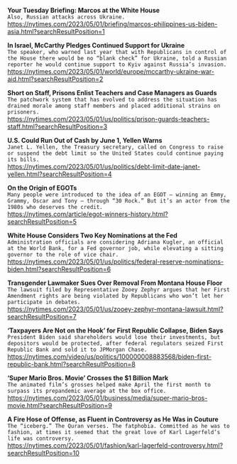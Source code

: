 **Your Tuesday Briefing: Marcos at the White House**\
`Also, Russian attacks across Ukraine.`\
https://nytimes.com/2023/05/01/briefing/marcos-philippines-us-biden-asia.html?searchResultPosition=1

**In Israel, McCarthy Pledges Continued Support for Ukraine**\
`The speaker, who warned last year that with Republicans in control of the House there would be no “blank check” for Ukraine, told a Russian reporter he would continue support to Kyiv against Russia’s invasion.`\
https://nytimes.com/2023/05/01/world/europe/mccarthy-ukraine-war-aid.html?searchResultPosition=2

**Short on Staff, Prisons Enlist Teachers and Case Managers as Guards**\
`The patchwork system that has evolved to address the situation has drained morale among staff members and placed additional strains on prisoners.`\
https://nytimes.com/2023/05/01/us/politics/prison-guards-teachers-staff.html?searchResultPosition=3

**U.S. Could Run Out of Cash by June 1, Yellen Warns**\
`Janet L. Yellen, the Treasury secretary, called on Congress to raise or suspend the debt limit so the United States could continue paying its bills.`\
https://nytimes.com/2023/05/01/us/politics/debt-limit-date-janet-yellen.html?searchResultPosition=4

**On the Origin of EGOTs**\
`Many people were introduced to the idea of an EGOT — winning an Emmy, Grammy, Oscar and Tony — through “30 Rock.” But it’s an actor from the 1980s who deserves the credit.`\
https://nytimes.com/article/egot-winners-history.html?searchResultPosition=5

**White House Considers Two Key Nominations at the Fed**\
`Administration officials are considering Adriana Kugler, an official at the World Bank, for a Fed governor job, while elevating a sitting governor to the role of vice chair.`\
https://nytimes.com/2023/05/01/us/politics/federal-reserve-nominations-biden.html?searchResultPosition=6

**Transgender Lawmaker Sues Over Removal From Montana House Floor**\
`The lawsuit filed by Representative Zooey Zephyr argues that her First Amendment rights are being violated by Republicans who won’t let her participate in debates.`\
https://nytimes.com/2023/05/01/us/zooey-zephyr-montana-lawsuit.html?searchResultPosition=7

**‘Taxpayers Are Not on the Hook’ for First Republic Collapse, Biden Says**\
`President Biden said shareholders would lose their investments, but depositors would be protected, after federal regulators seized First Republic Bank and sold it to JPMorgan Chase.`\
https://nytimes.com/video/us/politics/100000008883568/biden-first-republic-bank.html?searchResultPosition=8

**‘Super Mario Bros. Movie’ Crosses the $1 Billion Mark**\
`The animated film’s grosses helped make April the first month to surpass its prepandemic average at the box office.`\
https://nytimes.com/2023/05/01/business/media/super-mario-bros-movie.html?searchResultPosition=9

**A Fire Hose of Offense, as Fluent in Controversy as He Was in Couture**\
`The “iceberg.” The Quran verses. The fatphobia. Committed as he was to fashion, at times it seemed that the great love of Karl Lagerfeld’s life was controversy.`\
https://nytimes.com/2023/05/01/fashion/karl-lagerfeld-controversy.html?searchResultPosition=10

